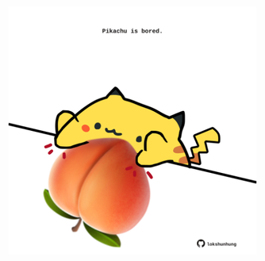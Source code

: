 <!-- built at 25/12/2024, 13:04:11 UTC -->
<p align="center">
  <img width="500" height="500" src="./ReadmeImage.svg">
</p>
